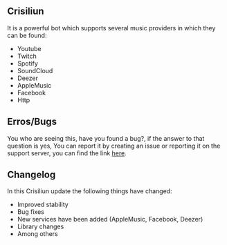 ## Crisiliun
It is a powerful bot which supports several music providers in which they can be found:
- Youtube
- Twitch
- Spotify
- SoundCloud
- Deezer
- AppleMusic
- Facebook
- Http

## Erros/Bugs
You who are seeing this, have you found a bug?, if the answer to that question is yes, You can report it by creating an issue or reporting it on the support server, you can find the link [here]("https://discord.gg/KjPq39Pyty").

## Changelog
In this Crisiliun update the following things have changed:
- Improved stability
- Bug fixes
- New services have been added (AppleMusic, Facebook, Deezer)
- Library changes
- Among others
